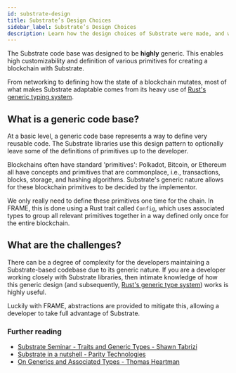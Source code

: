 ```yaml
---
id: substrate-design
title: Substrate’s Design Choices
sidebar_label: Substrate’s Design Choices
description: Learn how the design choices of Substrate were made, and why they matter.
---
```


The Substrate code base was designed to be **highly** generic. This enables high customizability and
definition of various primitives for creating a blockchain with Substrate.

From networking to defining how the state of a blockchain mutates, most of what makes Substrate
adaptable comes from its heavy use of
[Rust's generic typing system](https://doc.rust-lang.org/book/ch10-01-syntax.html).

## What is a generic code base?

At a basic level, a generic code base represents a way to define very reusable code. The Substrate
libraries use this design pattern to optionally leave some of the definitions of primitives up to
the developer.

Blockchains often have standard 'primitives': Polkadot, Bitcoin, or Ethereum all have concepts and
primitives that are commonplace, i.e., transactions, blocks, storage, and hashing algorithms.
Substrate's generic nature allows for these blockchain primitives to be decided by the implementor.

We only really need to define these primitives one time for the chain. In FRAME, this is done using
a Rust trait called `Config`, which uses associated types to group all relevant primitives together
in a way defined only once for the entire blockchain.

## What are the challenges?

There can be a degree of complexity for the developers maintaining a Substrate-based codebase due to
its generic nature. If you are a developer working closely with Substrate libraries, then intimate
knowledge of how this generic design (and subsequently,
[Rust's generic type system](https://doc.rust-lang.org/book/ch10-01-syntax.html)) works is highly
useful.

Luckily with FRAME, abstractions are provided to mitigate this, allowing a developer to take full
advantage of Substrate.

### Further reading

- [Substrate Seminar - Traits and Generic Types - Shawn Tabrizi](https://www.youtube.com/watch?v=6cp10jVWNl4)
- [Substrate in a nutshell - Parity Technologies](https://www.parity.io/blog/substrate-in-a-nutshell/)
- [On Generics and Associated Types - Thomas Heartman](https://blog.thomasheartman.com/posts/on-generics-and-associated-types)
